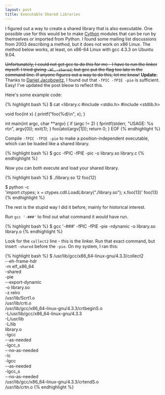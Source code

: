 ```yaml
---
layout: post
title: Executable Shared Libraries
---
```


I figured out a way to create a shared library that is also executable.  One
possible use for this would be to make [Cython](http://cython.org) modules
that can be run by themselves or imported from Python.  I found some mailing
list discussions from 2003 describing a method, but it does not work on x86
Linux.  The method below works, at least, on x86-64 Linux with gcc 4.3.3 on
Ubuntu 9.04.

<del>Unfortunately, I could not get gcc to do this for me - I have to run the
linker myself.  I tried giving `-Wl,-shared`, but gcc put the flag too late in
the command line.  If anyone figures out a way to do this, let me know!</del>
**Update:** Thanks to [Daniel
Jacobowitz](http://sourceware.org/ml/binutils/2009-10/msg00088.html), I found
out that `-fPIC -fPIE -pie` is sufficient.  Easy!  I've updated the post bleow
to reflect this.

Here's some example code:

{% highlight bash %}
$ cat <<EOF >library.c
#include <stdio.h>
#include <stdlib.h>

void foo(int x) {
    printf("foo(%d)\n", x);
}

int main(int argc, char **argv) {
    if (argc != 2) {
        fprintf(stderr, "USAGE: %s n\n", argv[0]);
        exit(1);
    }
    foo(atoi(argv[1]));
    return 0;
}
EOF
{% endhighlight %}

Compile `-fPIC -fPIE -pie` to make a position-independent executable, which
can be loaded like a shared library.

{% highlight bash %}
$ gcc -fPIC -fPIE -pic -o library.so library.c
{% endhighlight %}

Now you can both execute and load your shared library.

{% highlight bash %}
$ ./library.so 12
foo(12)

$ python -c \
    'import ctypes; x = ctypes.cdll.LoadLibrary("./library.so"); x.foo(13)'
foo(13)
{% endhighlight %}

The rest is the stupid way I did it before, mainly for historical interest.

Run `gcc '-###'` to find out what command it *would* have run.

{% highlight bash %}
$ gcc '-###' -fPIC -fPIE -pie -rdynamic -o library.so library.o
{% endhighlight %}

Look for the `collect2` line - this is the linker.  Run that exact command,
but insert `-shared` before the `-pie`.  On my system, I ran this:

{% highlight bash %}
$ /usr/lib/gcc/x86_64-linux-gnu/4.3.3/collect2 \
    --eh-frame-hdr \
    -m elf_x86_64 \
    -shared \
    -pie \
    --export-dynamic \
    -o library.so \
    -z relro \
    /usr/lib/Scrt1.o \
    /usr/lib/crti.o \
    /usr/lib/gcc/x86_64-linux-gnu/4.3.3/crtbeginS.o \
    -L/usr/lib/gcc/x86_64-linux-gnu/4.3.3 \
    -L/usr/lib \
    -L/lib \
    library.o \
    -lgcc \
    --as-needed \
    -lgcc_s \
    --no-as-needed \
    -lc \
    -lgcc \
    --as-needed \
    -lgcc_s \
    --no-as-needed \
    /usr/lib/gcc/x86_64-linux-gnu/4.3.3/crtendS.o \
    /usr/lib/crtn.o
{% endhighlight %}

